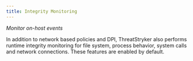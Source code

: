 ```yaml
---
title: Integrity Monitoring
---
```


*Monitor on-host events*

In addition to network based policies and DPI, ThreatStryker also performs runtime integrity monitoring for file system, process behavior, system calls and network connections. These features are enabled by default.
